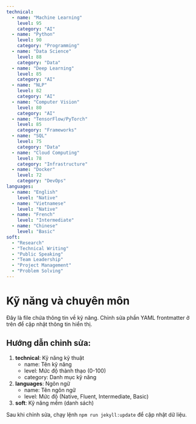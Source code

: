 ```yaml
---
technical:
  - name: "Machine Learning"
    level: 95
    category: "AI"
  - name: "Python"
    level: 90
    category: "Programming"
  - name: "Data Science"
    level: 88
    category: "Data"
  - name: "Deep Learning"
    level: 85
    category: "AI"
  - name: "NLP"
    level: 82
    category: "AI"
  - name: "Computer Vision"
    level: 80
    category: "AI"
  - name: "TensorFlow/PyTorch"
    level: 85
    category: "Frameworks"
  - name: "SQL"
    level: 75
    category: "Data"
  - name: "Cloud Computing"
    level: 78
    category: "Infrastructure"
  - name: "Docker"
    level: 72
    category: "DevOps"
languages:
  - name: "English"
    level: "Native"
  - name: "Vietnamese"
    level: "Native"
  - name: "French"
    level: "Intermediate"
  - name: "Chinese"
    level: "Basic"
soft:
  - "Research"
  - "Technical Writing"
  - "Public Speaking"
  - "Team Leadership"
  - "Project Management"
  - "Problem Solving"
---
```


# Kỹ năng và chuyên môn

Đây là file chứa thông tin về kỹ năng. Chỉnh sửa phần YAML frontmatter ở trên để cập nhật thông tin hiển thị.

## Hướng dẫn chỉnh sửa:

1. **technical**: Kỹ năng kỹ thuật
   - name: Tên kỹ năng
   - level: Mức độ thành thạo (0-100)
   - category: Danh mục kỹ năng
2. **languages**: Ngôn ngữ
   - name: Tên ngôn ngữ
   - level: Mức độ (Native, Fluent, Intermediate, Basic)
3. **soft**: Kỹ năng mềm (danh sách)

Sau khi chỉnh sửa, chạy lệnh `npm run jekyll:update` để cập nhật dữ liệu.
